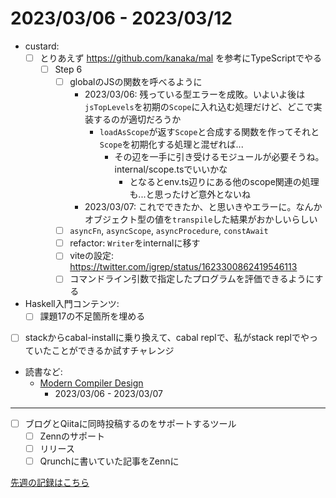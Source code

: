 # 2023/03/06 - 2023/03/12

- custard:
    - [ ] とりあえず <https://github.com/kanaka/mal> を参考にTypeScriptでやる
        - [ ] Step 6
            - [ ] globalのJSの関数を呼べるように
                - 2023/03/06: 残っている型エラーを成敗。いよいよ後は`jsTopLevels`を初期の`Scope`に入れ込む処理だけど、どこで実装するのが適切だろうか
                    - `loadAsScope`が返す`Scope`と合成する関数を作ってそれと`Scope`を初期化する処理と混ぜれば...
                        - その辺を一手に引き受けるモジュールが必要そうね。internal/scope.tsでいいかな
                            - となるとenv.ts辺りにある他のscope関連の処理も...と思ったけど意外とないね
                - 2023/03/07: これでできたか、と思いきやエラーに。なんかオブジェクト型の値を`transpile`した結果がおかしいらしい
            - [ ] `asyncFn`, `asyncScope`, `asyncProcedure`, `constAwait`
            - [ ] refactor: `Writer`をinternalに移す
            - [ ] viteの設定: <https://twitter.com/igrep/status/1623300862419546113>
            - [ ] コマンドライン引数で指定したプログラムを評価できるようにする
- Haskell入門コンテンツ:
    - [ ] 課題17の不足箇所を埋める
- [ ] stackからcabal-installに乗り換えて、cabal replで、私がstack replでやっていたことができるか試すチャレンジ
- 読書など:
    - [Modern Compiler Design](https://www.springer.com/jp/book/9781461446989)
        - 2023/03/06 - 2023/03/07

------

- [ ] ブログとQiitaに同時投稿するのをサポートするツール
    - [ ] Zennのサポート
    - [ ] リリース
    - [ ] Qrunchに書いていた記事をZennに

[先週の記録はこちら](https://github.com/igrep/daily-commits/blob/d29abd45303f274bb97a726d73993b8dab203a5e/yesterday.md)
